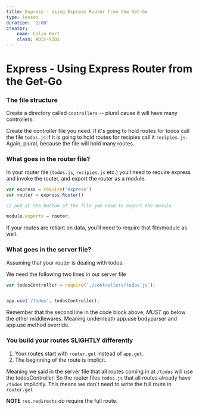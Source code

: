 ```yaml
---
title: Express - Using Express Router from the Get-Go
type: lesson
duration: '1:00'
creator:
    name: Colin Hart
    class: WDIr-R2D2
---
```


# Express - Using Express Router from the Get-Go

### The file structure

Create a directory called `controllers` -- plural cause it will have many controllers.

Create the controller file you need. If it's going to hold routes for todos call the file `todos.js` if it is going to hold routes for recipies call it `recipies.js`. Again, plural, because the file will hold many routes.

### What goes in the router file?

In your router file (`todos.js`, `recipies.js` etc.) youll need to require express and invoke the router, and export the router as a module.

```js
var express = require('express')
var router = express.Router()

// and at the bottom of the file you need to export the module

module.exports = router;
```

If your routes are reliant on data, you'll need to require that file/module as well.

### What goes in the server file?

Assuming that your router is dealing with todos:

We need the following two lines in our server file

```js
var todosController = require('./controllers/todos.js');


app.use('/todos', todosController);
```

Remember that the second line in the code block above, _MUST_ go below the other middlewares. Meaning underneath app.use bodyparser and app.use method override.

### You build your routes SLIGHTLY differently

1. Your routes start with `router.get` instead of `app.get`.
2. The beginning of the route is implicit.

Meaning we said in the server file that all routes coming in at `/todos` will use the todosController. So the router files `todos.js` that all routes already have `/todos` implicitly. This means we don't need to write the full route in `router.get`

**NOTE** `res.redirects` _do_ require the full route.
